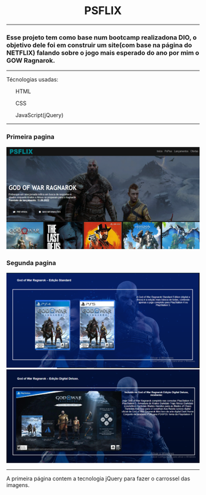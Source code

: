 <h1 align = "center"> PSFLIX </h1>

***

<h3>Esse projeto tem como base num bootcamp realizadona DIO, o objetivo dele foi em construir um site(com base na página do NETFLIX) falando sobre o jogo mais esperado do ano por mim o GOW Ragnarok.</h3>

***

Técnologias usadas:
<ul> HTML </ul>
<ul> CSS </ul>
<ul> JavaScript(jQuery) </ul>

***

### Primeira pagina

<img src = "img/Imgreadme.png">

### Segunda pagina
<img src = "img/readme2.png">
<img src = "img/readme3.png">

***

A primeira página contem a tecnologia jQuery para fazer o carrossel das imagens.
